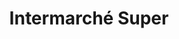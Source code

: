 ---
title: "Intermarché Super"
url: /rennes/intermarche-super-place-lucie-et-raymond-aubrac/
shop: Supermarkt
---